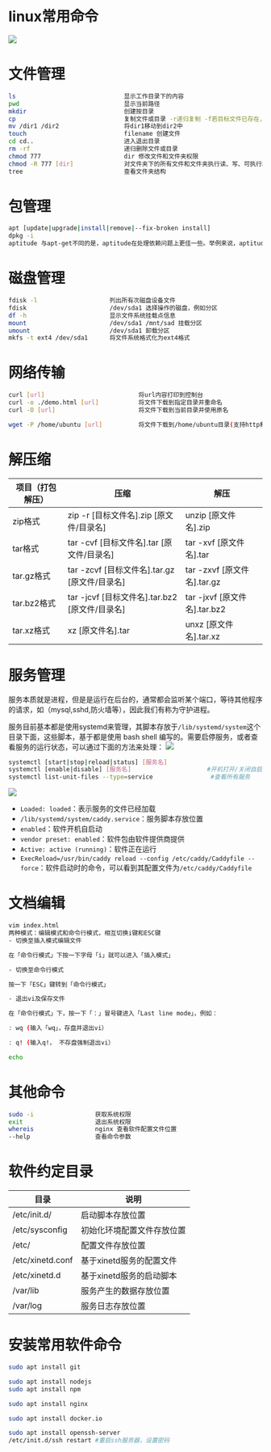 # linux常用命令

![](https://picgo.dalualex.com/20240925192816.png)

# 文件管理

```bash
ls                              显示工作目录下的内容
pwd                             显示当前路径
mkdir                           创建按目录
cp                              复制文件或目录 -r递归复制 -f若目标文件已存在，则覆盖原文件
mv /dir1 /dir2                  将dir1移动到dir2中
touch                           filename 创建文件
cd cd..                         进入退出目录
rm -rf                          递归删除文件或目录
chmod 777                       dir 修改文件和文件夹权限
chmod -R 777 [dir]              对文件夹下的所有文件和文件夹执行读、写、可执行权限
tree                            查看文件夹结构
```

# 包管理

```bash
apt [update|upgrade|install|remove|--fix-broken install]
dpkg -i
aptitude 与apt-get不同的是，aptitude在处理依赖问题上更佳一些。举例来说，aptitude 在删除一个包时，会同时删除本身所依赖的包。这样，系统中不会残留无用的包，整个系统更为干净。它通过文本操作菜单和命令两种方式管理软件包。
```

# 磁盘管理

```bash
fdisk -l                    列出所有次磁盘设备文件
fdisk                       /dev/sda1 选择操作的磁盘，例如分区
df -h                       显示文件系统挂载点信息
mount                       /dev/sda1 /mnt/sad 挂载分区
umount                      /dev/sda1 卸载分区
mkfs -t ext4 /dev/sda1      将文件系统格式化为ext4格式
```

# 网络传输

```bash
curl [url]                          将url内容打印到控制台
curl -o ./demo.html [url]           将文件下载到指定目录并重命名
curl -O [url]                       将文件下载到当前目录并使用原名

wget -P /home/ubuntu [url]          将文件下载到/home/ubuntu目录(支持http和ftp协议)
```

# 解压缩

| 项目（打包解压） | 压缩 | 解压 |
| --- | --- | --- |
| zip格式 | zip -r [目标文件名].zip [原文件/目录名] | unzip [原文件名].zip |
| tar格式 | tar -cvf [目标文件名].tar [原文件/目录名] | tar -xvf [原文件名].tar |
| tar.gz格式 | tar -zcvf [目标文件名].tar.gz [原文件/目录名] | tar -zxvf [原文件名].tar.gz |
| tar.bz2格式 | tar -jcvf [目标文件名].tar.bz2 [原文件/目录名] | tar -jxvf [原文件名].tar.bz2 |
| tar.xz格式 | xz [原文件名].tar | unxz [原文件名].tar.xz |

# 服务管理

服务本质就是进程，但是是运行在后台的，通常都会监听某个端口，等待其他程序的请求，如（mysql,sshd,防火墙等），因此我们有称为守护进程。

服务目前基本都是使用systemd来管理，其脚本存放于`/lib/systemd/system`这个目录下面，这些脚本，基于都是使用 bash shell 编写的。需要启停服务，或者查看服务的运行状态，可以通过下面的方法来处理：
![](https://picgo.dalualex.com/20250217181844.png)

```bash
systemctl [start|stop|reload|status] [服务名]
systemctl [enable|disable] [服务名]                     #开机打开/关闭自启动服务
systemctl list-unit-files --type=service                #查看所有服务
```
![](https://picgo.dalualex.com/Snipaste_2025-02-17_18-07-46.png)
- `Loaded: loaded`：表示服务的文件已经加载
- `/lib/systemd/system/caddy.service`：服务脚本存放位置
- `enabled`：软件开机自启动
- `vendor preset: enabled`：软件包由软件提供商提供
- `Active: active (running)`：软件正在运行
- `ExecReload=/usr/bin/caddy reload --config /etc/caddy/Caddyfile --force`：软件启动时的命令，可以看到其配置文件为`/etc/caddy/Caddyfile`
# 文档编辑

```bash
vim index.html
两种模式：编辑模式和命令行模式，相互切换i键和ESC键
- 切换至插入模式编辑文件

在「命令行模式」下按一下字母「i」就可以进入「插入模式」

- 切换至命令行模式

按一下「ESC」键转到「命令行模式」

- 退出vi及保存文件

在「命令行模式」下，按一下「：」冒号键进入「Last line mode」，例如：

: wq (输入「wq」，存盘并退出vi）

: q! (输入q!， 不存盘强制退出vi）

echo
```

# 其他命令

```bash
sudo -i                 获取系统权限
exit                    退出系统权限
whereis                 nginx 查看软件配置文件位置
--help                  查看命令参数
```

# 软件约定目录

| 目录 | 说明 |
| --- | --- |
| /etc/init.d/ | 启动脚本存放位置 |
| /etc/sysconfig | 初始化环境配置文件存放位置 |
| /etc/ | 配置文件存放位置 |
| /etc/xinetd.conf | 基于xinetd服务的配置文件 |
| /etc/xinetd.d | 基于xinetd服务的启动脚本 |
| /var/lib | 服务产生的数据存放位置 |
| /var/log | 服务日志存放位置 |

# 安装常用软件命令

```bash
sudo apt install git

sudo apt install nodejs
sudo apt install npm

sudo apt install nginx

sudo apt install docker.io

sudo apt install openssh-server
/etc/init.d/ssh restart #重启ssh服务器，设置密码
```